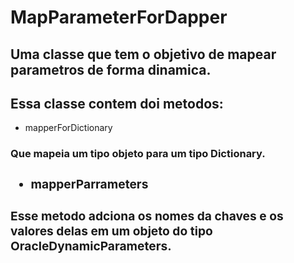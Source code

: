 # MapParameterForDapper
## Uma classe que tem o objetivo de mapear parametros de forma dinamica.
## Essa classe contem doi metodos:
<ul>
<li> mapperForDictionary</li>
 </ul>
<h3>Que mapeia um tipo objeto para um tipo Dictionary<string, object>.<h3/>
 <ul>
 <li>mapperParrameters</li>
 </ul>
<h3>Esse metodo adciona os nomes da chaves e os valores delas em um objeto do tipo OracleDynamicParameters.<h3>
